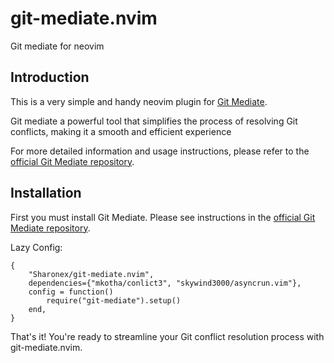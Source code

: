 # git-mediate.nvim
Git mediate for neovim

## Introduction

This is a very simple and handy neovim plugin for [Git Mediate](https://github.com/Peaker/git-mediate).

Git mediate a powerful tool that simplifies the process of resolving Git conflicts, making it a smooth and efficient experience

For more detailed information and usage instructions, please refer to the [official Git Mediate repository](https://github.com/Peaker/git-mediate).

## Installation
First you must install Git Mediate.
Please see instructions in the [official Git Mediate repository](https://github.com/Peaker/git-mediate).

Lazy Config:
```
{
    "Sharonex/git-mediate.nvim",
    dependencies={"mkotha/conlict3", "skywind3000/asyncrun.vim"},
    config = function()
        require("git-mediate").setup()
    end,
}
```

That's it! You're ready to streamline your Git conflict resolution process with git-mediate.nvim.

